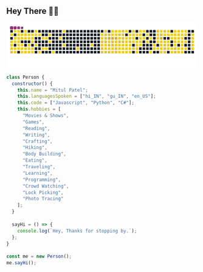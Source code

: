 ## Hey There 👋🏽

<picture>
  <source media="(prefers-color-scheme: dark)" srcset="https://github.com/bittricky/bittricky/blob/output/github-snake-dark.svg" />
  <source media="(prefers-color-scheme: light)" srcset="https://github.com/bittricky/bittricky/blob/output/github-snake.svg" />
  <img alt="github-snake" src="https://github.com/bittricky/bittricky/blob/output/github-snake.gif" />
</picture>

```js
class Person {
  constructor() {
    this.name = "Mitul Patel";
    this.languagesSpoken = ["hi_IN", "gu_IN", "en_US"];
    this.code = ["Javascript", "Python", "C#"];
    this.hobbies = [
      "Movies & Shows",
      "Games",
      "Reading",
      "Writing",
      "Crafting",
      "Hiking",
      "Body Building",
      "Eating",
      "Traveling",
      "Learning",
      "Programming",
      "Crowd Watching",
      "Lock Picking",
      "Photo Tracing"
    ];
  }

  sayHi = () => {
    console.log(`Hey, Thanks for stopping by.`);
  };
}

const me = new Person();
me.sayHi();
```
